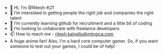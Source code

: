 - 👋 Hi, I’m @Ritesh-K21
- 👀 I’m interested in getting people the right job and companies the right talent
- 🌱 I’m currently learning github for recruitment and a little bit of coding
- 💞️ I’m looking to collaborate with freelance developers
- 📫 How to reach me - ritesh.kalvellu@mlogica.com
- A huge anime fan!
Also, I'm a hard core computer gamer. So, if you want someone to test out your games, I could be of help!
<!---
Ritesh-K21/Ritesh-K21 is a ✨ special ✨ repository because its `README.md` (this file) appears on your GitHub profile.
You can click the Preview link to take a look at your changes.
--->
